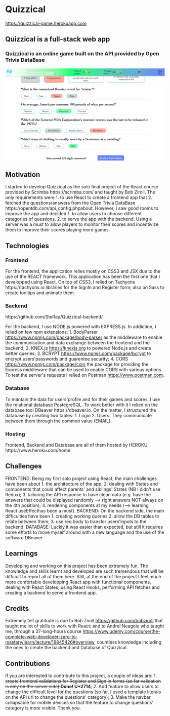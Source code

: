 # Quizzical

https://quizzical-game.herokuapp.com

<h2>Quizzical is a full-stack web app</h2>
<h3>Quizzical is an online game built on the API provided by Open Trivia DataBase</h3>

![alt text](src/Media/app_preview.png)

<h2>Motivation</h2>
I started to develop Quizzical as the solo final project of the React course provided by Scrimba https://scrimba.com/ and taught by Bob Ziroll. 
The only requirements were 1. to use React to create a frontend app that 2. fetched the questions/answers from the Open Trivia DataBase https://opentdb.com/api_config.phpabout. However, I saw good rooms to improve the app and decided 1. to allow users to choose different categories of questions, 2. to serve the app with the backend. Using a server was a must to allow players to monitor their scores and incentivize them to improve their scores playing more games.

<h2>Technologies</h2>
<h3>Frontend</h3>
For the frontend, the application relies mostly on CSS3 and JSX due to the use of the REACT framework. This application has been the first one that I developped using React. 
On top of CSS3, I relied on Tachyons https://tachyons.io libraries for the SignIn and Register form; also on Sass to create tooltips and animate them.

<h3>Backend</h3>
https://github.com/SteRap/Quizzical-backend/

For the backend, I use NODE.js powered with EXPRESS.js. In addiction, I relied on few npm extensions: 1. BodyParser https://www.npmjs.com/package/body-parser as the middleware to enable the communication and data exchange between the frontend and the backend; 2. KNEX.js https://knexjs.org to powered Node.js and create better queries; 3. BCRYPT https://www.npmjs.com/package/bcrypt to encrypt users'passwords and guarentee security; 4. CORS https://www.npmjs.com/package/cors the package for providing the Express middleware that can be used to enable CORS with various options.
To test the server's requests I relied on Postman https://www.postman.com.

<h3>Database</h3> 
To mantain the data for users'profile and for their games and scores, I use the relational database PostegreSQL. To work better with it I relied on the database tool DBeaver https://dbeaver.io. On the matter, I structured the database by creating two tables: 1. Login 2. Users. They communicate between them through the common value (EMAIL).

<h3>Hosting</h3>
Frontend, Backend and Database are all of them hosted by HEROKU https://www.heroku.com/home

<h2>Challenges</h2>
FRONTEND: Being my first solo project using React, the main challenges have been about 1. the architecture of the app; 2. dealing with States and components that could affect parents' and siblings' States (NB I didn't use Redux); 3. tailoring the API response to have clean data (e.g. have the answers that could be displayed randomly --> right answers NOT always on the 4th position); 4. rendering components at my needs (--> learning React.useEffecthas been a must). 
BACKEND: On the backend side, the main difficulties have been 1. creating working queries 2. allow the DB tables to relate between them; 3. use req.body to transfer users'inputs to the backend. 
DATABASE: Luckly it was easier than expected, but still it requires some efforts to move myself around with a new language and the use of the software DBeaver.

<h2>Learnings</h2>

Developing and working on this project has been extremely fun. The knowledge and skills learnt and developed are such tremendous that will be difficult to report all of them here. Still, at the end of the project I feel much more confortable developping React app with functional components, dealing with React States, using React Hooks, performing API fetches and creating a backend to serve a frontend app.

<h2>Credits</h2>

Extremely felt gratitude is due to Bob Ziroll https://github.com/bobziroll that taught me lot of skills to work with React; and to Andrei Neagoie who taught me, through a 37-long-hours course https://www.udemy.com/course/the-complete-web-developer-zero-to-mastery/learn/lecture/19845426#overview, countless knowledge including the ones to create the backend and Database of Quizzical.

<h2>Contributions</h2>

If you are interested to contribute to this project, a couple of ideas are: 1. <strike> create frontend validations for Register and Sign In forms (so far validation is only on the server side) </strike> <strong>Done! U+2714</strong>; 2. Add feature to allow users to change the difficult level for the questions (so far, I used a template literals on the API url to change the questions' category); 3. Make the navbar collapsable for mobile devices so that the feature to change questions' category is more visible. Thank you.
